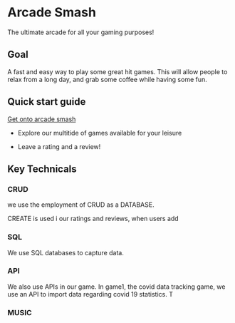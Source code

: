 # Arcade Smash 
The ultimate arcade for all your gaming purposes! 

## Goal 
A fast and easy way to play some great hit games. This will allow people to relax from a long day, and grab some coffee while having some fun. 

## Quick start guide

<a href="arcadesmash.tk"> Get onto arcade smash </a>

- Explore our multitide of games available for your leisure 

- Leave a rating and a review! 

## Key Technicals 

### CRUD 

we use the employment of CRUD as a DATABASE. 

CREATE is used i our ratings and reviews, when users add 

### SQL 

We use SQL databases to capture data. 


### API 

We also use APIs in our game. In game1, the covid data tracking game, we use an API to import data regarding covid 19 statistics. T
### MUSIC 

